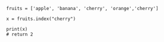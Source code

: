     fruits = ['apple', 'banana', 'cherry', 'orange','cherry']

    x = fruits.index("cherry")

    print(x)
    # return 2
